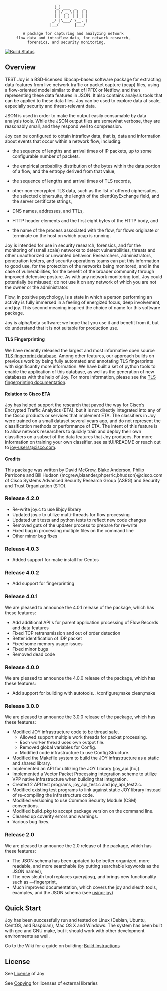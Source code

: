                            _
                          (_) ___  _   _
                          | |/ _ \| | | |
                          | | (_) | |_| |
                         _/ |\___/ \__, |
                        |__/       |___/

            A package for capturing and analyzing network
         flow data and intraflow data, for network research,
              forensics, and security monitoring.

[![Build Status](https://travis-ci.org/cisco/joy.svg?branch=master)](https://travis-ci.org/cisco/joy)

## Overview

TEST
Joy is a BSD-licensed libpcap-based software package for extracting
data features from live network traffic or packet capture (pcap)
files, using a flow-oriented model similar to that of IPFIX or
Netflow, and then representing these data features in JSON. It
also contains analysis tools that can be applied to these data
files. Joy can be used to explore data at scale, especially
security and threat-relevant data.

JSON is used in order to make the output easily consumable by data
analysis tools. While the JSON output files are somewhat verbose,
they are reasonably small, and they respond well to compression.

Joy can be configured to obtain intraflow data, that is, data and
information about events that occur within a network flow,
including:

- the sequence of lengths and arrival times of IP packets,
  up to some configurable number of packets.

- the empirical probability distribution of the bytes within the
  data portion of a flow, and the entropy derived from that value,

- the sequence of lengths and arrival times of TLS records,

- other non-encrypted TLS data, such as the list of offered
  ciphersuites, the selected ciphersuite, the length of the
  clientKeyExchange field, and the server certificate strings,

- DNS names, addresses, and TTLs,

- HTTP header elements and the first eight bytes of the HTTP
  body, and

- the name of the process associated with the flow, for flows
  originate or terminate on the host on which pcap is running.

Joy is intended for use in security research, forensics, and for
the monitoring of (small scale) networks to detect vulnerabilities,
threats and other unauthorized or unwanted behavior. Researchers,
administrators, penetration testers, and security operations teams
can put this information to good use, for the protection of the
networks being monitored, and in the case of vulnerabilities, for
the benefit of the broader community through improved defensive
posture. As with any network monitoring tool, Joy could
potentially be misused; do not use it on any network of which you
are not the owner or the administrator.

Flow, in positive psychology, is a state in which a person
performing an activity is fully immersed in a feeling of energized
focus, deep involvement, and joy. This second meaning inspired
the choice of name for this software package.

Joy is alpha/beta software; we hope that you use it and benefit
from it, but do understand that it is not suitable for production
use.

#### TLS Fingerprinting

We have recently released the largest and most informative open source [TLS fingerprint database](https://github.com/cisco/joy/blob/master/fingerprinting/resources/fingerprint_db.json.gz). Among other features, our approach builds on previous work by being fully automated and annotating TLS fingerprints with significantly more information. We have built a set of python tools to enable the application of this database, as well as the generation of new databases with the help of Joy. For more information, please see the [TLS fingerprinting documentation](https://github.com/cisco/joy/blob/master/doc/using-joy-fingerprinting-00.pdf).

#### Relation to Cisco ETA

Joy has helped support the research that paved the way for Cisco’s Encrypted
Traffic Analytics (ETA), but it is not directly integrated into any of the
Cisco products or services that implement ETA. The classifiers in Joy were
trained on a small dataset several years ago, and do not represent the
classification methods or performance of ETA. The intent of this feature is
to allow network researchers to quickly train and deploy their own classifiers
on a subset of the data features that Joy produces. For more information on
training your own classifier, see saltUI/README or reach out to joy-users@cisco.com.

#### Credits

This package was written by David McGrew, Blake Anderson, Philip Perricone
and Bill Hudson {mcgrew,blaander,phperric,bhudson}@cisco.com of Cisco Systems
Advanced Security Research Group (ASRG) and Security and Trust Organization (STO).

### Release 4.2.0

- Re-write joy.c to use libjoy library
- Updated joy.c to utilize multi-threads for flow processing
- Updated unit tests and python tests to reflect new code changes
- Removed guts of the updater process to prepare for re-write
- Fixed bug in processing multiple files on the command line
- Other minor bug fixes

### Release 4.0.3

- Added support for make install for Centos

### Release 4.0.2

- Add support for fingerprinting

### Release 4.0.1

We are pleased to announce the 4.0.1 release of the package, which has these features:

- Add additional API's for parent application processing of Flow Records and data features
- Fixed TCP retransmission and out of order detection
- Better identification of IDP packet
- Fixed some memory usage issues
- Fixed minor bugs
- Removed dead code

### Release 4.0.0

We are pleased to announce the 4.0.0 release of the package, which has these features:

- Add support for building with autotools. ./configure;make clean;make

### Release 3.0.0

We are pleased to announce the 3.0.0 release of the package, which has these features:

- Modified JOY infrastructure code to be thread safe.
  - Allowed support multiple work threads for packet processing.
  - Each worker thread uses own output file.
  - Removed global variables for Config.
  - Modified code infrastructure to use Config Structure.
- Modified the Makefile system to build the JOY infrastructure as a static and shared library.
- Implemented an API for utilizing the JOY Library (joy_api.[hc]).
- Implemented a Vector Packet Processing integration scheme to utilize VPP native infrastructure when building that integration.
- Created 2 API test programs, joy_api_test.c and joy_api_test2.c.
- Modified existing test programs to link against static JOY library instead of re-compiling the infrastructure code.
- Modified versioning to use Common Security Module (CSM) conventions.
- Modified build_pkg to accept package version on the command line.
- Cleaned up coverity errors and warnings.
- Various bug fixes.

### Release 2.0

We are pleased to announce the 2.0 release of the package, which has these features:

- The JSON schema has been updated to be better organized, more readable, and more searchable (by putting searchable keywords as the JSON names),
- The new sleuth tool replaces query/joyq, and brings new functionality such as —fingerprint,
- Much improved documentation, which covers the joy and sleuth tools, examples, and the JSON schema
  (see [using-joy](https://github.com/cisco/joy/blob/master/doc/using-joy-05.pdf))

## Quick Start

Joy has been successfully run and tested on Linux (Debian, Ubuntu,
CentOS, and Raspbian), Mac OS X and Windows. The system has been built with
gcc and GNU make, but it should work with other development
environments as well.

Go to the Wiki for a guide on building:
[Build Instructions](https://github.com/cisco/joy/wiki/Building)

## License

See [License](https://github.com/cisco/joy/blob/master/LICENSE) of Joy

See [Copying](https://github.com/cisco/joy/blob/master/COPYING) for licenses of external libraries
